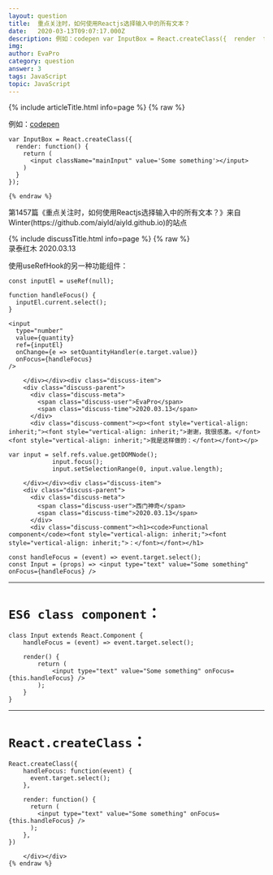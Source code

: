 ```yaml
---
layout: question
title:  重点关注时，如何使用Reactjs选择输入中的所有文本？
date:   2020-03-13T09:07:17.000Z
description: 例如：codepen var InputBox = React.createClass({  render  function() {    re...
img: 
author: EvaPro
category: question
answer: 3
tags: JavaScript
topic: JavaScript
---
```

<div class="article-root">
  <div class="article">
    {% include articleTitle.html info=page %}
    {% raw %}
    <div class="article-content"><p><font style="vertical-align: inherit;"><font style="vertical-align: inherit;">例如：</font></font><a href="http://codepen.io/Enclave88/pen/YqNpog?editors=1010" rel="noreferrer"><font style="vertical-align: inherit;"><font style="vertical-align: inherit;">codepen</font></font></a> </p>

<pre><code>var InputBox = React.createClass({<font></font>
  render: function() {<font></font>
    return (<font></font>
      &lt;input className="mainInput" value='Some something'&gt;&lt;/input&gt;<font></font>
    )<font></font>
  }<font></font>
});<font></font>
</code></pre></div>
    {% endraw %}
  </div>
  <p class="winter_mark">第1457篇《重点关注时，如何使用Reactjs选择输入中的所有文本？》来自Winter(https://github.com/aiyld/aiyld.github.io)的站点</p>
  <div class="discuss-wrapper">
    {% include discussTitle.html info=page %}
    {% raw %}
    <div class="discuss-item">
        <div class="discuss-parent">
          <div class="discuss-meta">
            <span class="discuss-user">录泰红木</span>
            <span class="discuss-time">2020.03.13</span>
          </div>
          <div class="discuss-comment"><p><font style="vertical-align: inherit;"><font style="vertical-align: inherit;">使用useRefHook的另一种功能组件：</font></font></p>

<pre><code>const inputEl = useRef(null);<font></font>
<font></font>
function handleFocus() {<font></font>
  inputEl.current.select();<font></font>
}<font></font>
<font></font>
&lt;input<font></font>
  type="number"<font></font>
  value={quantity}<font></font>
  ref={inputEl}<font></font>
  onChange={e =&gt; setQuantityHandler(e.target.value)}<font></font>
  onFocus={handleFocus}<font></font>
/&gt;<font></font>
</code></pre></div>
        </div></div><div class="discuss-item">
        <div class="discuss-parent">
          <div class="discuss-meta">
            <span class="discuss-user">EvaPro</span>
            <span class="discuss-time">2020.03.13</span>
          </div>
          <div class="discuss-comment"><p><font style="vertical-align: inherit;"><font style="vertical-align: inherit;">谢谢，我很感激。</font><font style="vertical-align: inherit;">我是这样做的：</font></font></p>

<pre><code>var input = self.refs.value.getDOMNode();<font></font>
            input.focus();<font></font>
            input.setSelectionRange(0, input.value.length);<font></font>
</code></pre></div>
        </div></div><div class="discuss-item">
        <div class="discuss-parent">
          <div class="discuss-meta">
            <span class="discuss-user">西门神奇</span>
            <span class="discuss-time">2020.03.13</span>
          </div>
          <div class="discuss-comment"><h1><code>Functional component</code><font style="vertical-align: inherit;"><font style="vertical-align: inherit;">：</font></font></h1>

<pre><code>const handleFocus = (event) =&gt; event.target.select();<font></font>
const Input = (props) =&gt; &lt;input type="text" value="Some something" onFocus={handleFocus} /&gt;<font></font>
</code></pre>

<hr>

<h1><code>ES6 class component</code><font style="vertical-align: inherit;"><font style="vertical-align: inherit;">：</font></font></h1>

<pre><code>class Input extends React.Component {<font></font>
    handleFocus = (event) =&gt; event.target.select();<font></font>
<font></font>
    render() {<font></font>
        return (<font></font>
            &lt;input type="text" value="Some something" onFocus={this.handleFocus} /&gt;<font></font>
        );<font></font>
    }<font></font>
}<font></font>
</code></pre>

<hr>

<h1><code>React.createClass</code><font style="vertical-align: inherit;"><font style="vertical-align: inherit;">：</font></font></h1>

<pre><code>React.createClass({<font></font>
    handleFocus: function(event) {<font></font>
      event.target.select();<font></font>
    },<font></font>
<font></font>
    render: function() {<font></font>
      return (<font></font>
        &lt;input type="text" value="Some something" onFocus={this.handleFocus} /&gt;<font></font>
      );<font></font>
    },<font></font>
})<font></font>
</code></pre></div>
        </div></div>
    {% endraw %}
  </div>
<div>
